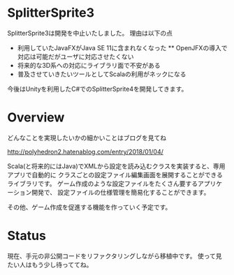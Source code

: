 SplitterSprite3
===============

SplitterSprite3は開発を中止いたしました。
理由は以下の点
* 利用していたJavaFXがJava SE 11に含まれなくなった
** OpenJFXの導入で対応は可能だがユーザに対応させたくない
* 将来的な3D系への対応にライブラリ面で不安がある
* 普及させていきたいツールとしてScalaの利用がネックになる

今後はUnityを利用したC#でのSplitterSprite4を開発してきます。


# Overview
どんなことを実現したいかの細かいことはブログを見てね

http://polyhedron2.hatenablog.com/entry/2018/01/04/

Scala(と将来的にはJava)でXMLから設定を読み込むクラスを実装すると、専用アプリで自動的に
クラスごとの設定ファイル編集画面を展開することができるライブラリです。
ゲーム作成のような設定ファイルをたくさん要するアプリケーション開発で、
設定ファイルの仕様管理を簡易化することができます。

その他、ゲーム作成を促進する機能を作っていく予定です。

# Status
現在、手元の非公開コードをリファクタリングしながら移植中です。
使って見たい人はもう少し待っててね。
